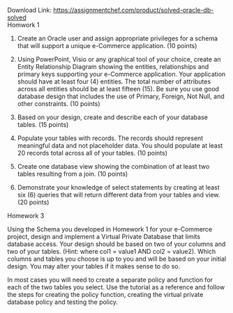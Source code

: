 Download Link: https://assignmentchef.com/product/solved-oracle-db-solved
<br>
Homwork 1

1. Create an Oracle user and assign appropriate privileges for a schema that will support a unique e-Commerce application. (10 points)

2. Using PowerPoint, Visio or any graphical tool of your choice, create an Entity Relationship Diagram showing the entities, relationships and primary keys supporting your e-Commerce application. Your application should have at least four (4) entities. The total number of attributes across all entities should be at least fifteen (15). Be sure you use good database design that includes the use of Primary, Foreign, Not Null, and other constraints. (10 points)

3. Based on your design, create and describe each of your database tables. (15 points)

4. Populate your tables with records. The records should represent meaningful data and not placeholder data. You should populate at least 20 records total across all of your tables. (10 points)

5. Create one database view showing the combination of at least two tables resulting from a join. (10 points)

6. Demonstrate your knowledge of select statements by creating at least six (6) queries that will return different data from your tables and view. (20 points)

Homework 3

Using the Schema you developed in Homework 1 for your e-Commerce project, design and implement a Virtual Private Database that limits database access. Your design should be based on two of your columns and two of your tables. (Hint: where col1 = value1 AND col2 = value2). Which columns and tables you choose is up to you and will be based on your initial design. You may alter your tables if it makes sense to do so.

In most cases you will need to create a separate policy and function for each of the two tables you select. Use the tutorial as a reference and follow the steps for creating the policy function, creating the virtual private database policy and testing the policy.



